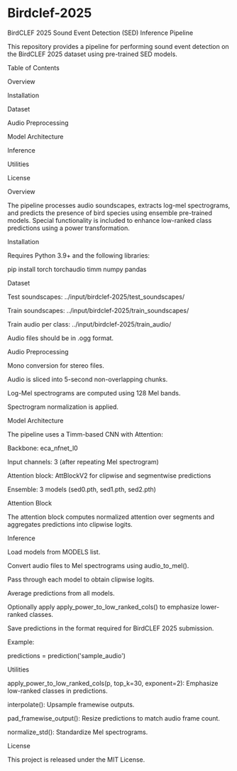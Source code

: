 # Birdclef-2025
BirdCLEF 2025 Sound Event Detection (SED) Inference Pipeline

This repository provides a pipeline for performing sound event detection on the BirdCLEF 2025 dataset using pre-trained SED models.

Table of Contents

Overview

Installation

Dataset

Audio Preprocessing

Model Architecture

Inference

Utilities

License

Overview

The pipeline processes audio soundscapes, extracts log-mel spectrograms, and predicts the presence of bird species using ensemble pre-trained models. Special functionality is included to enhance low-ranked class predictions using a power transformation.

Installation

Requires Python 3.9+ and the following libraries:

pip install torch torchaudio timm numpy pandas

Dataset

Test soundscapes: ../input/birdclef-2025/test_soundscapes/

Train soundscapes: ../input/birdclef-2025/train_soundscapes/

Train audio per class: ../input/birdclef-2025/train_audio/

Audio files should be in .ogg format.

Audio Preprocessing

Mono conversion for stereo files.

Audio is sliced into 5-second non-overlapping chunks.

Log-Mel spectrograms are computed using 128 Mel bands.

Spectrogram normalization is applied.

Model Architecture

The pipeline uses a Timm-based CNN with Attention:

Backbone: eca_nfnet_l0

Input channels: 3 (after repeating Mel spectrogram)

Attention block: AttBlockV2 for clipwise and segmentwise predictions

Ensemble: 3 models (sed0.pth, sed1.pth, sed2.pth)

Attention Block

The attention block computes normalized attention over segments and aggregates predictions into clipwise logits.

Inference

Load models from MODELS list.

Convert audio files to Mel spectrograms using audio_to_mel().

Pass through each model to obtain clipwise logits.

Average predictions from all models.

Optionally apply apply_power_to_low_ranked_cols() to emphasize lower-ranked classes.

Save predictions in the format required for BirdCLEF 2025 submission.

Example:

predictions = prediction('sample_audio')

Utilities

apply_power_to_low_ranked_cols(p, top_k=30, exponent=2): Emphasize low-ranked classes in predictions.

interpolate(): Upsample framewise outputs.

pad_framewise_output(): Resize predictions to match audio frame count.

normalize_std(): Standardize Mel spectrograms.

License

This project is released under the MIT License.
